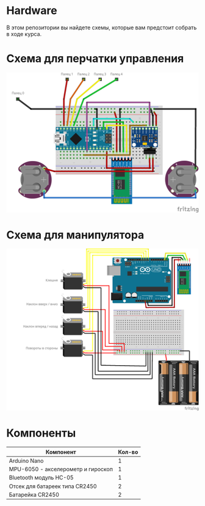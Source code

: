 # Hardware

В этом репозитории вы найдете схемы, которые вам предстоит собрать в ходе курса.

# Схема для перчатки управления

![controller](controller.png)

# Схема для манипулятора

![mearm](mearm.png)


# Компоненты

| Компонент | Кол-во |
|---|---|
| Arduino Nano| 1 |
| MPU-6050 - акселерометр и гироскоп | 1 |
| Bluetooth модуль HC-05 | 1 |
| Отсек для батареек типа CR2450 | 2 |
| Батарейка CR2450 | 2 |
